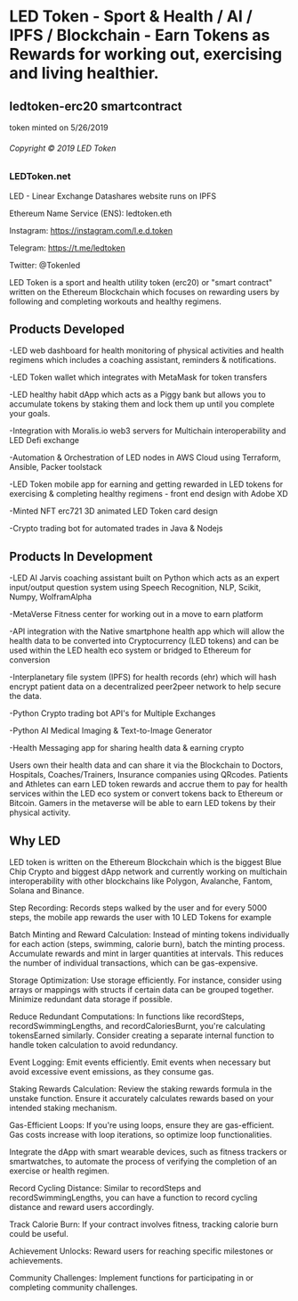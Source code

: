 # LED Token - Sport & Health / AI / IPFS / Blockchain - Earn Tokens as Rewards for working out, exercising and living healthier.
## ledtoken-erc20 smartcontract
token minted on 5/26/2019
###### Copyright © 2019 LED Token


### LEDToken.net
LED - Linear Exchange Datashares
website runs on IPFS

Ethereum Name Service (ENS):
ledtoken.eth

Instagram: https://instagram.com/l.e.d.token

Telegram: 
https://t.me/ledtoken

Twitter:
@Tokenled


LED Token is a sport and health utility token (erc20) or "smart contract" written on the Ethereum Blockchain which focuses on rewarding users by following and completing workouts and healthy regimens.


## Products Developed

-LED web dashboard for health monitoring of physical activities and health regimens which includes a coaching assistant, reminders & notifications. 

-LED Token wallet which integrates with MetaMask for token transfers

-LED healthy habit dApp which acts as a Piggy bank but allows you to accumulate tokens by staking them and lock them up until you complete your goals.

-Integration with Moralis.io web3 servers for Multichain interoperability and LED Defi exchange

-Automation & Orchestration of LED nodes in AWS Cloud using Terraform, Ansible, Packer toolstack

-LED Token mobile app for earning and getting rewarded in LED tokens for exercising & completing healthy regimens - front end design with Adobe XD 

-Minted NFT erc721 3D animated LED Token card design

-Crypto trading bot for automated trades in Java & Nodejs


## Products In Development

-LED AI Jarvis coaching assistant built on Python which acts as an expert input/output question system using Speech Recognition, NLP, Scikit, Numpy, WolframAlpha

-MetaVerse Fitness center for working out in a move to earn platform

-API integration with the Native smartphone health app which will allow the health data to be converted into Cryptocurrency (LED tokens) and can be used within the LED health eco system or bridged to Ethereum for conversion

-Interplanetary file system (IPFS) for health records (ehr) which will hash encrypt patient data on a decentralized peer2peer network to help secure the data. 

-Python Crypto trading bot API's for Multiple Exchanges

-Python AI Medical Imaging & Text-to-Image Generator

-Health Messaging app for sharing health data & earning crypto

Users own their health data and can share it via the Blockchain to Doctors, Hospitals, Coaches/Trainers, Insurance companies using QRcodes. Patients and Athletes can earn LED token rewards and accrue them to pay for health services within the LED eco system or convert tokens back to Ethereum or Bitcoin. Gamers in the metaverse will be able to earn LED tokens by their physical activity.


## Why LED

LED token is written on the Ethereum Blockchain which is the biggest Blue Chip Crypto and biggest dApp network and currently working on multichain interoperability with other blockchains like Polygon, Avalanche, Fantom, Solana and Binance. 

Step Recording: Records steps walked by the user and for every 5000 steps, the mobile app rewards the user with 10 LED Tokens for example

Batch Minting and Reward Calculation: Instead of minting tokens individually for each action (steps, swimming, calorie burn), batch the minting process. Accumulate rewards and mint in larger quantities at intervals. This reduces the number of individual transactions, which can be gas-expensive.

Storage Optimization: Use storage efficiently. For instance, consider using arrays or mappings with structs if certain data can be grouped together. Minimize redundant data storage if possible.

Reduce Redundant Computations: In functions like recordSteps, recordSwimmingLengths, and recordCaloriesBurnt, you're calculating tokensEarned similarly. Consider creating a separate internal function to handle token calculation to avoid redundancy.

Event Logging: Emit events efficiently. Emit events when necessary but avoid excessive event emissions, as they consume gas.

Staking Rewards Calculation: Review the staking rewards formula in the unstake function. Ensure it accurately calculates rewards based on your intended staking mechanism.

Gas-Efficient Loops: If you're using loops, ensure they are gas-efficient. Gas costs increase with loop iterations, so optimize loop functionalities.

Integrate the dApp with smart wearable devices, such as fitness trackers or smartwatches, to automate the process of verifying the completion of an exercise or health regimen.

Record Cycling Distance: Similar to recordSteps and recordSwimmingLengths, you can have a function to record cycling distance and reward users accordingly.

Track Calorie Burn: If your contract involves fitness, tracking calorie burn could be useful.

Achievement Unlocks: Reward users for reaching specific milestones or achievements.

Community Challenges: Implement functions for participating in or completing community challenges.

